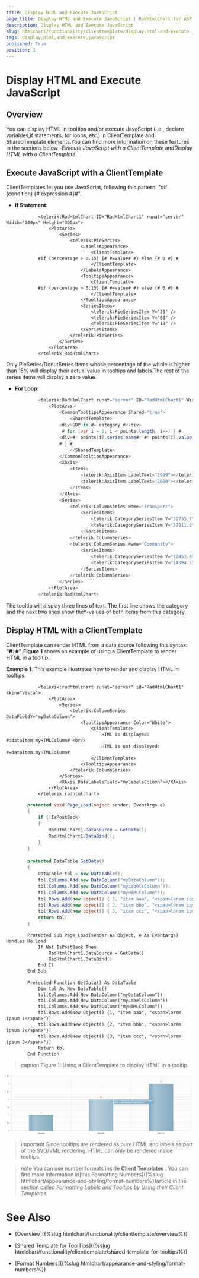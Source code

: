 ```yaml
---
title: Display HTML and Execute JavaScript
page_title: Display HTML and Execute JavaScript | RadHtmlChart for ASP.NET AJAX Documentation
description: Display HTML and Execute JavaScript
slug: htmlchart/functionality/clienttemplate/display-html-and-execute-javascript
tags: display,html,and,execute,javascript
published: True
position: 1
---
```


# Display HTML and Execute JavaScript



## Overview

You can display HTML in tooltips and/or execute JavaScript (i.e., declare variables,if statements, for loops, etc.) in ClientTemplate and SharedTemplate elements.You can find more information on these features in the sections below -*Execute JavaScript with a ClientTemplate* and*Display HTML with a ClientTemplate*.

## Execute JavaScript with a ClientTemplate

ClientTemplates let you use JavaScript, following this pattern: "#if (condition) {# expression #}#".

* **If Statement**:

````ASPNET
			<telerik:RadHtmlChart ID="RadHtmlChart1" runat="server" Width="300px" Height="300px">
				<PlotArea>
					<Series>
						<telerik:PieSeries>
							<LabelsAppearance>
								<ClientTemplate>
	        #if (percentage > 0.15) {# #=value# #} else {# 0 #} #
								</ClientTemplate>
							</LabelsAppearance>
							<TooltipsAppearance>
								<ClientTemplate>
	        #if (percentage > 0.15) {# #=value# #} else {# 0 #} #
								</ClientTemplate>
							</TooltipsAppearance>
							<SeriesItems>
								<telerik:PieSeriesItem Y="30" />
								<telerik:PieSeriesItem Y="60" />
								<telerik:PieSeriesItem Y="10" />
							</SeriesItems>
						</telerik:PieSeries>
					</Series>
				</PlotArea>
			</telerik:RadHtmlChart>
````

Only PieSeries/DonutSeries items whose percentage of the whole is higher than 15% will display their actual value in tooltips and labels.The rest of the series items will display a zero value.

* **For Loop**:

````C#
			<telerik:RadHtmlChart runat="server" ID="RadHtmlChart1" Width="800" Height="500">
				<PlotArea>
					<CommonTooltipsAppearance Shared="true">
						<SharedTemplate>
	                <div>GDP in #= category #</div>
	                 # for (var i = 0; i < points.length; i++) { # 
	                <div>#: points[i].series.name#: #: points[i].value #</div>
	                # } #
						</SharedTemplate>
					</CommonTooltipsAppearance>
					<XAxis>
						<Items>
							<telerik:AxisItem LabelText="1999"></telerik:AxisItem>
							<telerik:AxisItem LabelText="2000"></telerik:AxisItem>
						</Items>
					</XAxis>
					<Series>
						<telerik:ColumnSeries Name="Transport">
							<SeriesItems>
								<telerik:CategorySeriesItem Y="32735.7"></telerik:CategorySeriesItem>
								<telerik:CategorySeriesItem Y="37911.3"></telerik:CategorySeriesItem>
							</SeriesItems>
						</telerik:ColumnSeries>
						<telerik:ColumnSeries Name="Community">
							<SeriesItems>
								<telerik:CategorySeriesItem Y="12453.9"></telerik:CategorySeriesItem>
								<telerik:CategorySeriesItem Y="14394.3"></telerik:CategorySeriesItem>
							</SeriesItems>
						</telerik:ColumnSeries>
					</Series>
				</PlotArea>
			</telerik:RadHtmlChart>
````

The tooltip will display three lines of text. The first line shows the category and the next two lines show theY-values of both items from this category.

## Display HTML with a ClientTemplate

ClientTemplate can render HTML from a data source following this syntax: **"#: #"**.**Figure 1** shows an example of using a ClientTemplate to render HTML in a tooltip.

**Example 1**: This example illustrates how to render and display HTML in tooltips.



````ASPNET
			<telerik:radhtmlchart runat="server" id="RadHtmlChart1" skin="Vista">
				<PlotArea>
					<Series>
						<telerik:ColumnSeries DataFieldY="myDataColumn">
							<TooltipsAppearance Color="White">
								<ClientTemplate>
									HTML is displayed: #:dataItem.myHTMLColumn# <br/> 
									HTML is not displayed: #=dataItem.myHTMLColumn#
								</ClientTemplate>
							</TooltipsAppearance>
						</telerik:ColumnSeries>
					</Series>
					<XAxis DataLabelsField="myLabelsColumn"></XAxis>
				</PlotArea>
			</telerik:radhtmlchart>
````
````C#
		protected void Page_Load(object sender, EventArgs e)
		{
			if (!IsPostBack)
			{
				RadHtmlChart1.DataSource = GetData();
				RadHtmlChart1.DataBind();
			}
		}
	
		protected DataTable GetData()
		{
			DataTable tbl = new DataTable();
			tbl.Columns.Add(new DataColumn("myDataColumn"));
			tbl.Columns.Add(new DataColumn("myLabelsColumn"));
			tbl.Columns.Add(new DataColumn("myHTMLColumn"));
			tbl.Rows.Add(new object[] { 1, "item aaa", "<span>lorem ipsum 1</span>" });
			tbl.Rows.Add(new object[] { 2, "item bbb", "<span>lorem ipsum 2</span>" });
			tbl.Rows.Add(new object[] { 3, "item ccc", "<span>lorem ipsum 3</span>" });
			return tbl;
		}
````
````VB.NET
		Protected Sub Page_Load(sender As Object, e As EventArgs) Handles Me.Load
			If Not IsPostBack Then
				RadHtmlChart1.DataSource = GetData()
				RadHtmlChart1.DataBind()
			End If
		End Sub
	
		Protected Function GetData() As DataTable
			Dim tbl As New DataTable()
			tbl.Columns.Add(New DataColumn("myDataColumn"))
			tbl.Columns.Add(New DataColumn("myLabelsColumn"))
			tbl.Columns.Add(New DataColumn("myHTMLColumn"))
			tbl.Rows.Add(New Object() {1, "item aaa", "<span>lorem ipsum 1</span>"})
			tbl.Rows.Add(New Object() {2, "item bbb", "<span>lorem ipsum 2</span>"})
			tbl.Rows.Add(New Object() {3, "item ccc", "<span>lorem ipsum 3</span>"})
			Return tbl
		End Function
````

>caption Figure 1: Using a ClientTemplate to display HTML in a tooltip.

![htmlchart-client Templates-display-html](images/htmlchart-clientTemplates-display-html.png)

>important Since tooltips are rendered as pure HTML and labels as part of the SVG/VML rendering, HTML can only be rendered inside tooltips.
>


>note You can use number formats inside **Client Templates** . You can find more information in[this Formatting Numbers]({%slug htmlchart/appearance-and-styling/format-numbers%})article in the section called *Formatting Labels and Tooltips by Using their Client Templates.* 
>


# See Also

 * [Overview]({%slug htmlchart/functionality/clienttemplate/overview%})

 * [Shared Template for ToolTips]({%slug htmlchart/functionality/clienttemplate/shared-template-for-tooltips%})

 * [Format Numbers]({%slug htmlchart/appearance-and-styling/format-numbers%})
